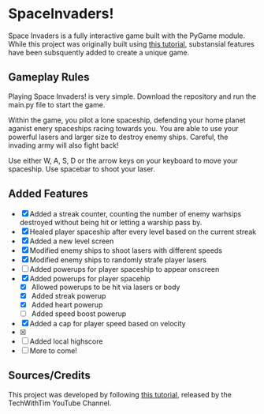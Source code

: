 # SpaceInvaders!
 
Space Invaders is a fully interactive game built with the PyGame module. While this project was originally built using [this tutorial](https://www.youtube.com/watch?v=Q-__8Xw9KTM), substansial features have been subsquently added to create a unique game. 

## Gameplay Rules 
Playing Space Invaders! is very simple. Download the repository and run the main.py file to start the game. 

Within the game, you pilot a lone spaceship, defending your home planet aganist enery spaceships racing towards you. You are able to use your powerful lasers and larger size to destroy enemy ships. Careful, the invading army will also fight back! 

Use either W, A, S, D or the arrow keys on your keyboard to move your spaceship. Use spacebar to shoot your laser. 

## Added Features 
- [x] Added a streak counter, counting the number of enemy warhsips destroyed without being hit or letting a warship pass by. 
- [x] Healed player spaceship after every level based on the current streak 
- [x] Added a new level screen 
- [x] Modified enemy ships to shoot lasers with different speeds
- [x] Modified enemy ships to randomly strafe player lasers 
- [ ] Added powerups for player spaceship to appear onscreen
- [x] Added powerups for player spacehip 
    - [x] Allowed powerups to be hit via lasers or body
    - [x] Added streak powerup
    - [x] Added heart powerup 
    - [ ] Added speed boost powerup 
- [x] Added a cap for player speed based on velocity 
- [x]
- [ ] Added local highscore
- [ ] More to come!

## Sources/Credits 
This project was developed by following [this tutorial](https://www.youtube.com/watch?v=Q-__8Xw9KTM), released by the TechWithTim YouTube Channel. 